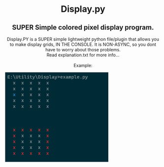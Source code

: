 <div align="center">
  <h1>Display.py</h1>
  <h2>SUPER Simple colored pixel display program.</h2>
  Display.PY is a SUPER simple lightweight python file/plugin that allows you to make display grids, IN THE CONSOLE.
  It is NON-ASYNC, so you dont have to worry about those problems.
  <br>
  Read explanation.txt for more info...
  <br>
  <br>
  Example:
</div>

![Example](https://github.com/fin-github/display.py/blob/main/example.png)

